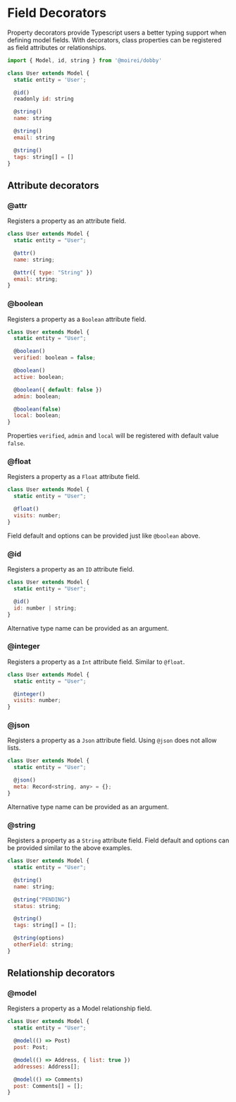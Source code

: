# Field Decorators

Property decorators provide Typescript users a better typing support when defining model fields. With decorators, class properties can be registered as field attributes or relationships.

```javascript
import { Model, id, string } from '@moirei/dobby'

class User extends Model {
  static entity = 'User';

  @id()
  readonly id: string

  @string()
  name: string

  @string()
  email: string

  @string()
  tags: string[] = []
}
```

## Attribute decorators

### @attr

Registers a property as an attribute field.

```javascript
class User extends Model {
  static entity = "User";

  @attr()
  name: string;

  @attr({ type: "String" })
  email: string;
}
```

### @boolean

Registers a property as a `Boolean` attribute field.

```javascript
class User extends Model {
  static entity = "User";

  @boolean()
  verified: boolean = false;

  @boolean()
  active: boolean;

  @boolean({ default: false })
  admin: boolean;

  @boolean(false)
  local: boolean;
}
```

Properties `verified`, `admin` and `local` will be registered with default value `false`.

### @float

Registers a property as a `Float` attribute field.

```javascript
class User extends Model {
  static entity = "User";

  @float()
  visits: number;
}
```

Field default and options can be provided just like `@boolean` above.

### @id

Registers a property as an `ID` attribute field.

```javascript
class User extends Model {
  static entity = "User";

  @id()
  id: number | string;
}
```

Alternative type name can be provided as an argument.

### @integer

Registers a property as a `Int` attribute field. Similar to `@float`.

```javascript
class User extends Model {
  static entity = "User";

  @integer()
  visits: number;
}
```

### @json

Registers a property as a `Json` attribute field.
Using `@json` does not allow lists.

```javascript
class User extends Model {
  static entity = "User";

  @json()
  meta: Record<string, any> = {};
}
```

Alternative type name can be provided as an argument.

### @string

Registers a property as a `String` attribute field.
Field default and options can be provided similar to the above examples.

```javascript
class User extends Model {
  static entity = "User";

  @string()
  name: string;

  @string("PENDING")
  status: string;

  @string()
  tags: string[] = [];

  @string(options)
  otherField: string;
}
```

## Relationship decorators

### @model

Registers a property as a Model relationship field.

```javascript
class User extends Model {
  static entity = "User";

  @model(() => Post)
  post: Post;

  @model(() => Address, { list: true })
  addresses: Address[];

  @model(() => Comments)
  post: Comments[] = [];
}
```
